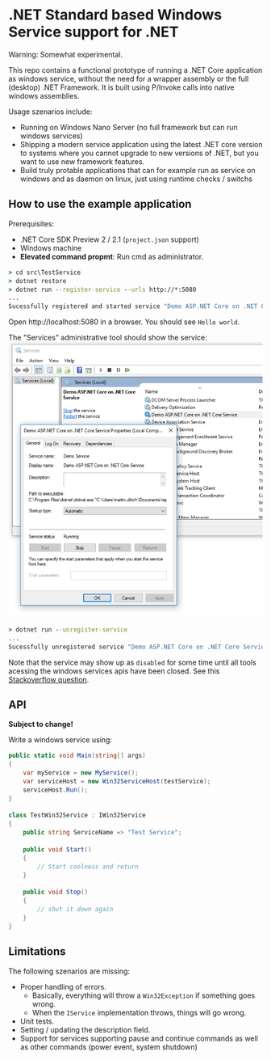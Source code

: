 # .NET Standard based Windows Service support for .NET

Warning: Somewhat experimental.

This repo contains a functional prototype of running a .NET Core application as windows service, without
the need for a wrapper assembly or the full (desktop) .NET Framework.
It is built using P/Invoke calls into native windows assemblies.

Usage szenarios include:
* Running on Windows Nano Server (no full framework but can run windows services)
* Shipping a modern service application using the latest .NET core version to systems
  where you cannot upgrade to new versions of .NET, but you want to use new framework features.
* Build truly protable applications that can for example run as service on windows and as daemon on linux,
  just using runtime checks / switchs

## How to use the example application
Prerequisites:
* .NET Core SDK Preview 2 / 2.1 (`project.json` support)
* Windows machine
* **Elevated command propmt**: Run cmd as administrator.
```cmd
> cd src\TestService
> dotnet restore
> dotnet run --register-service --urls http://*:5080
...
Sucessfully registered and started service "Demo ASP.NET Core on .NET Core Service"
```
Open http://localhost:5080 in a browser. You should see `Hello world`.

The "Services" administrative tool should show the service:
![running service](./img/running-service.png)

```cmd
> dotnet run --unregister-service
...
Sucessfully unregistered service "Demo ASP.NET Core on .NET Core Service"
```
Note that the service may show up as `disabled` for some time until all tools acessing the windows services apis have been closed.
See this [Stackoverflow question](http://stackoverflow.com/questions/20561990/how-to-solve-the-specified-service-has-been-marked-for-deletion-error).

## API
**Subject to change!**

Write a windows service using:

```c#
public static void Main(string[] args)
{
    var myService = new MyService();
    var serviceHost = new Win32ServiceHost(testService);
    serviceHost.Run();
}

class TestWin32Service : IWin32Service
{
    public string ServiceName => "Test Service";

    public void Start()
    {
        // Start coolness and return
    }

    public void Stop()
    {
        // shut it down again
    }
}
```

## Limitations

The following szenarios are missing:
* Proper handling of errors.
  * Basically, everything will throw a `Win32Exception` if something goes wrong.
  * When the `IService` implementation throws, things will go wrong.
* Unit tests.
* Setting / updating the description field.
* Support for services supporting pause and continue commands as well as other commands (power event, system shutdown)